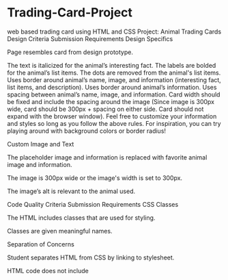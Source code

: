 # Trading-Card-Project
web based trading card using HTML and CSS
Project: Animal Trading Cards
Design
Criteria	Submission Requirements
Design Specifics

Page resembles card from design prototype.

The text is italicized for the animal’s interesting fact.
The labels are bolded for the animal’s list items.
The dots are removed from the animal's list items.
Uses border around animal’s name, image, and information (interesting fact, list items, and description).
Uses border around animal’s information.
Uses spacing between animal’s name, image, and information.
Card width should be fixed and include the spacing around the image (Since image is 300px wide, card should be 300px + spacing on either side. Card should not expand with the browser window).
Feel free to customize your information and styles so long as you follow the above rules. For inspiration, you can try playing around with background colors or border radius!

Custom Image and Text

The placeholder image and information is replaced with favorite animal image and information.

The image is 300px wide or the image's width is set to 300px.

The image’s alt is relevant to the animal used.

Code Quality
Criteria	Submission Requirements
CSS Classes

The HTML includes classes that are used for styling.

Classes are given meaningful names.

Separation of Concerns

Student separates HTML from CSS by linking to stylesheet.

HTML code does not include <style> elements or style attributes in the body.

Code Quality

Code is ready for review, meaning new lines and indentation are used for easy readability.


